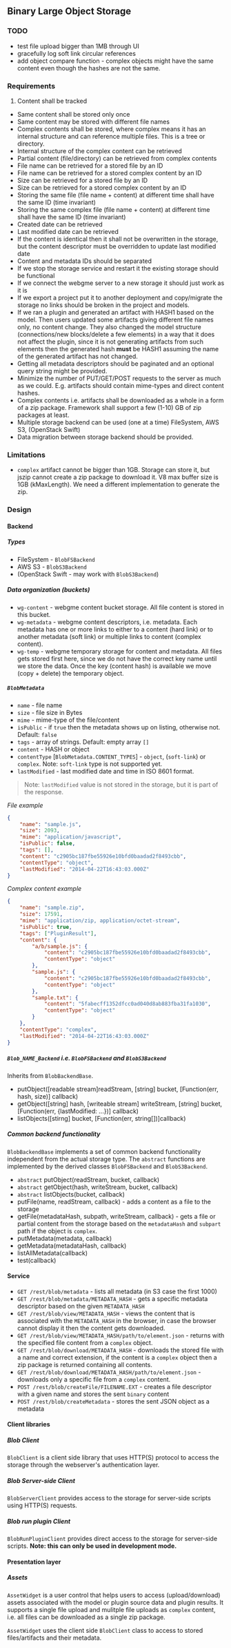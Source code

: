 ## Binary Large Object Storage ##

### TODO ###

- test file upload bigger than 1MB through UI
- gracefully log soft link circular references
- add object compare function - complex objects might have the same content even though the hashes are not the same.

### Requirements ###

1. Content shall be tracked
* Same content shall be stored only once
* Same content may be stored with different file names
* Complex contents shall be stored, where complex means it has an internal structure and can reference multiple files. This is a tree or directory.
* Internal structure of the complex content can be retrieved
* Partial content (file/directory) can be retrieved from complex contents
* File name can be retrieved for a stored file by an ID
* File name can be retrieved for a stored complex content by an ID
* Size can be retrieved for a stored file by an ID
* Size can be retrieved for a stored complex content by an ID
* Storing the same file (file name + content) at different time shall have the same ID (time invariant)
* Storing the same complex file (file name + content) at different time shall have the same ID (time invariant)
* Created date can be retrieved
* Last modified date can be retrieved
* If the content is identical then it shall not be overwritten in the storage, but the content descriptor must be overridden to update last modified date
* Content and metadata IDs should be separated
* If we stop the storage service and restart it the existing storage should be functional
* If we connect the webgme server to a new storage it should just work as it is
* If we export a project put it to another deployment and copy/migrate the storage no links should be broken in the project and models.
* If we ran a plugin and generated an artifact with HASH1 based on the model. Then users updated some artifacts giving different file names only, no content change. They also changed the model structure (connections/new blocks/delete a few elements) in a way that it does not affect the plugin, since it is not generating artifacts from such elements then the generated hash __must__ be HASH1 assuming the name of the generated artifact has not changed.
* Getting all metadata descriptors should be paginated and an optional query string might be provided.
* Minimize the number of PUT/GET/POST requests to the server as much as we could. E.g. artifacts should contain mime-types and direct content hashes.
* Complex contents i.e. artifacts shall be downloaded as a whole in a form of a zip package. Framework shall support a few (1-10) GB of zip packages at least.
* Multiple storage backend can be used (one at a time) FileSystem, AWS S3, (OpenStack Swift)
* Data migration between storage backend should be provided.


### Limitations ###

- `complex` artifact cannot be bigger than 1GB. Storage can store it, but jszip cannot create a zip package to download it.
 V8 max buffer size is 1GB (kMaxLength).
 We need a different implementation to generate the zip.



### Design ###

#### Backend ####

##### Types #####

* FileSystem - `BlobFSBackend`
* AWS S3 - `BlobS3Backend`
* (OpenStack Swift - may work with `BlobS3Backend`)

##### Data organization (buckets) #####

* `wg-content` - webgme content bucket storage. All file content is stored in this bucket.
* `wg-metadata` - webgme content descriptors, i.e. metadata. Each metadata has one or more links to either to a content (hard link) or to another metadata (soft link) or multiple links to content (complex content).
* `wg-temp` - webgme temporary storage for content and metadata. All files gets stored first here, since we do not have the correct key name until we store the data. Once the key (content hash) is available we move (copy + delete) the temporary object. 


##### `BlobMetadata` #####

* `name` - file name
* `size` - file size in Bytes
* `mime` - mime-type of the file/content
* `isPublic` - if `true` then the metadata shows up on listing, otherwise not. Default: `false`
* `tags` - array of strings. Default: empty array `[]`
* `content` - HASH or object
* `contentType` [`BlobMetadata.CONTENT_TYPES`] - `object`, (`soft-link`) or `complex`. Note: `soft-link` type is not supported yet.
* `lastModified` - last modified date and time in ISO 8601 format. 

> Note: `lastModified` value is not stored in the storage, but it is part of the response.

_File example_
```json
{
    "name": "sample.js",
    "size": 2093,
    "mime": "application/javascript",
    "isPublic": false,
    "tags": [],
    "content": "c2905bc187fbe55926e10bfd0baadad2f8493cbb",
    "contentType": "object",
    "lastModified": "2014-04-22T16:43:03.000Z"
}
```

_Complex content example_
```json
{
    "name": "sample.zip",
    "size": 17591,
    "mime": "application/zip, application/octet-stream",
    "isPublic": true,
    "tags": ["PluginResult"],
    "content": {
        "a/b/sample.js": {
            "content": "c2905bc187fbe55926e10bfd0baadad2f8493cbb",
            "contentType": "object"
        },
        "sample.js": {
            "content": "c2905bc187fbe55926e10bfd0baadad2f8493cbb",
            "contentType": "object"
        },
        "sample.txt": {
            "content": "5fabecff1352dfcc0ad040d8ab883fba31fa1030",
            "contentType": "object"
        }
    },
    "contentType": "complex",
    "lastModified": "2014-04-22T16:43:03.000Z"
}
```

##### `Blob_NAME_Backend` i.e. `BlobFSBackend` and `BlobS3Backend` #####

Inherits from `BlobBackendBase`.

* putObject([readable stream]readStream, [string] bucket, [Function(err, hash, size)] callback)
* getObject([string] hash, [writeable stream] writeStream, [string] bucket, [Function(err, {lastModified: ...})] callback)
* listObjects([stirng] bucket, [Function(err, string[])]callback)

##### Common backend functionality #####

`BlobBackendBase` implements a set of common backend functionality independent from the actual storage type. The `abstract` functions are implemented by the derived classes `BlobFSBackend` and `BlobS3Backend`.

* `abstract` putObject(readStream, bucket, callback)
* `abstract` getObject(hash, writeStream, bucket, callback)
* `abstract` listObjects(bucket, callback)
* putFile(name, readStream, callback) - adds a content as a file to the storage
* getFile(metadataHash, subpath, writeStream, callback) - gets a file or partial content from the storage based on the `metadataHash` and `subpart` path if the object is `complex`.
* putMetadata(metadata, callback)
* getMetadata(metadataHash, callback)
* listAllMetadata(callback)
* test(callback)


#### Service ####

* `GET /rest/blob/metadata` - lists all metadata (in S3 case the first 1000)
* `GET /rest/blob/metadata/METADATA_HASH` - gets a specific metadata descriptor based on the given `METADATA_HASH`
* `GET /rest/blob/view/METADATA_HASH` - views the content that is associated with the `METADATA_HASH` in the browser, in case the browser cannot display it then the content gets downloaded.
* `GET /rest/blob/view/METADATA_HASH/path/to/element.json` - returns with the specified file content from a `complex` object.
* `GET /rest/blob/download/METADATA_HASH` - downloads the stored file with a name and correct extension, if the content is a `complex` object then a zip package is returned containing all contents.
* `GET /rest/blob/download/METADATA_HASH/path/to/element.json` - downloads only a specific file from a `complex` content.
* `POST /rest/blob/createFile/FILENAME.EXT` - creates a file descriptor with a given name and stores the sent `binary` content
* `POST /rest/blob/createMetadata` - stores the sent JSON object as a metadata

#### Client libraries ####

##### Blob Client #####

`BlobClient` is a client side library that uses HTTP(S) protocol to access the storage through the webserver's authentication layer. 


##### Blob Server-side Client #####

`BlobServerClient` provides access to the storage for server-side scripts using HTTP(S) requests.

##### Blob run plugin Client #####

`BlobRunPluginClient` provides direct access to the storage for server-side scripts. __Note: this can only be used in development mode.__


#### Presentation layer ####

##### Assets #####

`AssetWidget` is a user control that helps users to access (upload/download) assets associated with the model or plugin source data and plugin results.
It supports a single file upload and mulitple file uploads as `complex` content, i.e. all files can be downloaded as a single zip package.

`AssetWidget` uses the client side `BlobClient` class to access to stored files/artifacts and their metadata.
